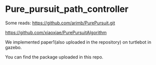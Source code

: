 # Pure_pursuit_path_controller

Some reads:
https://github.com/arimb/PurePursuit.git

https://github.com/xiaoxiae/PurePursuitAlgorithm

We implemented paper1(also uploaded in the repository) on turtlebot in gazebo.

You can find the package uploaded in this repo.
